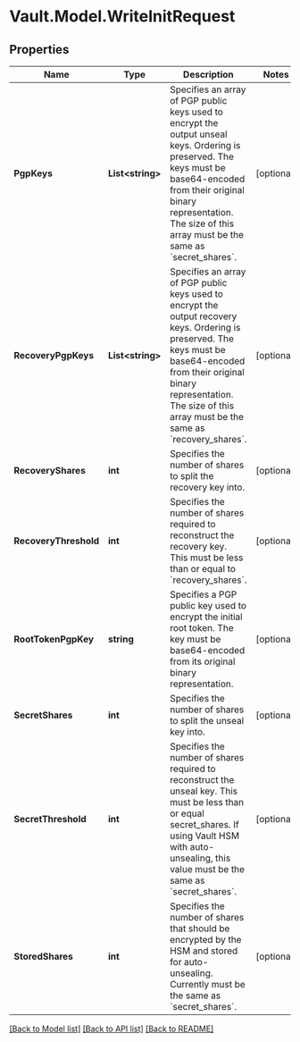 # Vault.Model.WriteInitRequest

## Properties

Name | Type | Description | Notes
------------ | ------------- | ------------- | -------------
**PgpKeys** | **List&lt;string&gt;** | Specifies an array of PGP public keys used to encrypt the output unseal keys. Ordering is preserved. The keys must be base64-encoded from their original binary representation. The size of this array must be the same as &#x60;secret_shares&#x60;. | [optional] 
**RecoveryPgpKeys** | **List&lt;string&gt;** | Specifies an array of PGP public keys used to encrypt the output recovery keys. Ordering is preserved. The keys must be base64-encoded from their original binary representation. The size of this array must be the same as &#x60;recovery_shares&#x60;. | [optional] 
**RecoveryShares** | **int** | Specifies the number of shares to split the recovery key into. | [optional] 
**RecoveryThreshold** | **int** | Specifies the number of shares required to reconstruct the recovery key. This must be less than or equal to &#x60;recovery_shares&#x60;. | [optional] 
**RootTokenPgpKey** | **string** | Specifies a PGP public key used to encrypt the initial root token. The key must be base64-encoded from its original binary representation. | [optional] 
**SecretShares** | **int** | Specifies the number of shares to split the unseal key into. | [optional] 
**SecretThreshold** | **int** | Specifies the number of shares required to reconstruct the unseal key. This must be less than or equal secret_shares. If using Vault HSM with auto-unsealing, this value must be the same as &#x60;secret_shares&#x60;. | [optional] 
**StoredShares** | **int** | Specifies the number of shares that should be encrypted by the HSM and stored for auto-unsealing. Currently must be the same as &#x60;secret_shares&#x60;. | [optional] 


[[Back to Model list]](../README.md#documentation-for-models) [[Back to API list]](../README.md#documentation-for-api-endpoints) [[Back to README]](../README.md)

